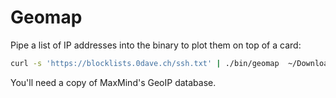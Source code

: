 # Geomap

Pipe a list of IP addresses into the binary to plot them on top of a card:

```bash
curl -s 'https://blocklists.0dave.ch/ssh.txt' | ./bin/geomap  ~/Downloads/GeoIP2-City.mmdb >/tmp/out.html && sleep 1 && firefox /tmp/out.html
```

You'll need a copy of MaxMind's GeoIP database.
